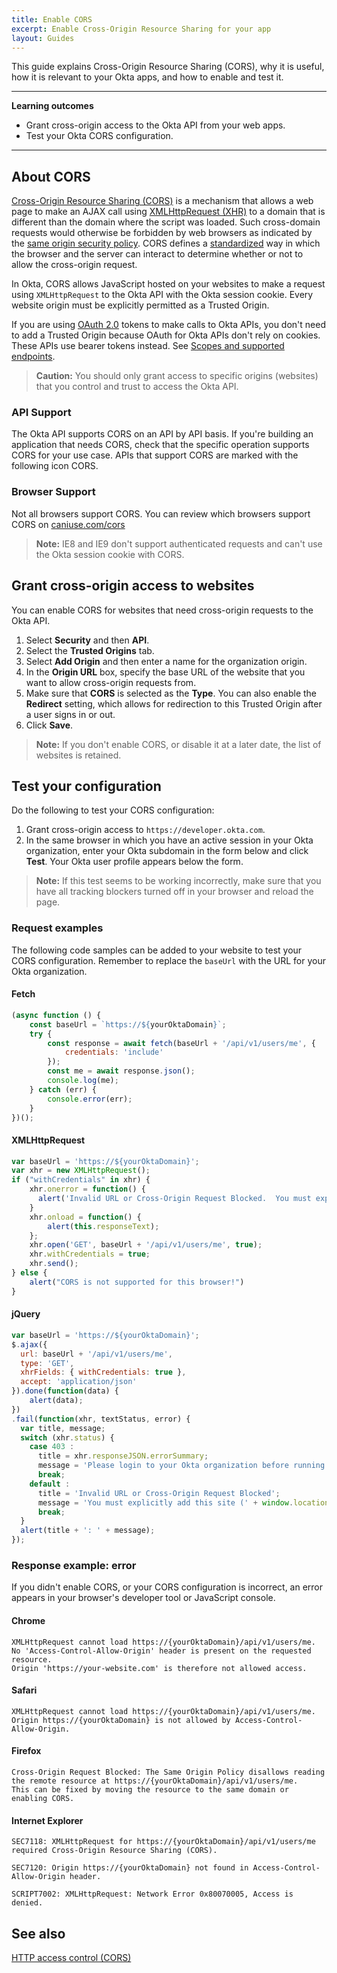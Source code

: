 ```yaml
---
title: Enable CORS
excerpt: Enable Cross-Origin Resource Sharing for your app
layout: Guides
---
```


This guide explains Cross-Origin Resource Sharing (CORS), why it is useful, how it is relevant to your Okta apps, and how to enable and test it.

---

**Learning outcomes**

* Grant cross-origin access to the Okta API from your web apps.
* Test your Okta CORS configuration.

---

## About CORS

[Cross-Origin Resource Sharing (CORS)](https://www.w3.org/TR/cors/) is a mechanism that allows a web page to make an AJAX call using [XMLHttpRequest (XHR)](https://xhr.spec.whatwg.org/) to a domain that is different than the domain where the script was loaded. Such cross-domain requests would otherwise be forbidden by web browsers as indicated by the [same origin security policy](https://developer.mozilla.org/en-US/docs/Web/Security/Same-origin_policy). CORS defines a [standardized](http://www.w3.org/TR/cors/) way in which the browser and the server can interact to determine whether or not to allow the cross-origin request.

In Okta, CORS allows JavaScript hosted on your websites to make a request using `XMLHttpRequest` to the Okta API with the Okta session cookie. Every website origin must be explicitly permitted as a Trusted Origin.

If you are using [OAuth 2.0](/docs/guides/implement-oauth-for-okta/) tokens to make calls to Okta APIs, you don't need to add a Trusted Origin because OAuth for Okta APIs don't rely on cookies. These APIs use bearer tokens instead. See [Scopes and supported endpoints](/docs/guides/implement-oauth-for-okta/main/#scopes-and-supported-endpoints).

> **Caution:** You should only grant access to specific origins (websites) that you control and trust to access the Okta API.

### API Support

The Okta API supports CORS on an API by API basis. If you're building an application that needs CORS, check that the specific operation supports CORS for your use case. APIs that support CORS are marked with the following icon <span class="api-label api-label-small api-label-cors"><i class="fa fa-cloud-download"></i> CORS</span>.

### Browser Support

Not all browsers support CORS. You can review which browsers support CORS on [caniuse.com/cors](https://caniuse.com/cors)

> **Note:** IE8 and IE9 don't support authenticated requests and can't use the Okta session cookie with CORS.

## Grant cross-origin access to websites

You can enable CORS for websites that need cross-origin requests to the Okta API.

1. Select **Security** and then **API**.
1. Select the **Trusted Origins** tab.
1. Select **Add Origin** and then enter a name for the organization origin.
1. In the **Origin URL** box, specify the base URL of the website that you want to allow cross-origin requests from.
1. Make sure that **CORS** is selected as the **Type**. You can also enable the **Redirect** setting, which allows for redirection to this Trusted Origin after a user signs in or out.
1. Click **Save**.

> **Note:** If you don't enable CORS, or disable it at a later date, the list of websites is retained.

## Test your configuration

Do the following to test your CORS configuration:

1. Grant cross-origin access to `https://developer.okta.com`.
2. In the same browser in which you have an active session in your Okta organization, enter your Okta subdomain in the form below and click **Test**. Your Okta user profile appears below the form.

<CorsTest />

> **Note:** If this test seems to be working incorrectly, make sure that you have all tracking blockers turned off in your browser and reload the page.

### Request examples

The following code samples can be added to your website to test your CORS configuration. Remember to replace the `baseUrl` with the URL for your Okta organization.

#### Fetch

```javascript
(async function () {
    const baseUrl = `https://${yourOktaDomain}`;
    try {
        const response = await fetch(baseUrl + '/api/v1/users/me', {
            credentials: 'include'
        });
        const me = await response.json();
        console.log(me);
    } catch (err) {
        console.error(err);
    }
})();
```

#### XMLHttpRequest

```javascript
var baseUrl = 'https://${yourOktaDomain}';
var xhr = new XMLHttpRequest();
if ("withCredentials" in xhr) {
    xhr.onerror = function() {
      alert('Invalid URL or Cross-Origin Request Blocked.  You must explicitly add this site (' + window.location.origin + ') to the list of allowed websites in the administrator UI');
    }
    xhr.onload = function() {
        alert(this.responseText);
    };
    xhr.open('GET', baseUrl + '/api/v1/users/me', true);
    xhr.withCredentials = true;
    xhr.send();
} else {
    alert("CORS is not supported for this browser!")
}
```

#### jQuery

```javascript
var baseUrl = 'https://${yourOktaDomain}';
$.ajax({
  url: baseUrl + '/api/v1/users/me',
  type: 'GET',
  xhrFields: { withCredentials: true },
  accept: 'application/json'
}).done(function(data) {
    alert(data);
})
.fail(function(xhr, textStatus, error) {
  var title, message;
  switch (xhr.status) {
    case 403 :
      title = xhr.responseJSON.errorSummary;
      message = 'Please login to your Okta organization before running the test';
      break;
    default :
      title = 'Invalid URL or Cross-Origin Request Blocked';
      message = 'You must explicitly add this site (' + window.location.origin + ') to the list of allowed websites in your administrator UI';
      break;
  }
  alert(title + ': ' + message);
});
```

### Response example: error

If you didn't enable CORS, or your CORS configuration is incorrect, an error appears in your browser's developer tool or JavaScript console.

#### Chrome

```
XMLHttpRequest cannot load https://{yourOktaDomain}/api/v1/users/me.
No 'Access-Control-Allow-Origin' header is present on the requested resource.
Origin 'https://your-website.com' is therefore not allowed access.
```

#### Safari

```
XMLHttpRequest cannot load https://{yourOktaDomain}/api/v1/users/me.
Origin https://{yourOktaDomain} is not allowed by Access-Control-Allow-Origin.
```

#### Firefox

```
Cross-Origin Request Blocked: The Same Origin Policy disallows reading the remote resource at https://{yourOktaDomain}/api/v1/users/me.
This can be fixed by moving the resource to the same domain or enabling CORS.
```

#### Internet Explorer

```
SEC7118: XMLHttpRequest for https://{yourOktaDomain}/api/v1/users/me required Cross-Origin Resource Sharing (CORS).

SEC7120: Origin https://{yourOktaDomain} not found in Access-Control-Allow-Origin header.

SCRIPT7002: XMLHttpRequest: Network Error 0x80070005, Access is denied.
```

## See also

[HTTP access control (CORS)](https://developer.mozilla.org/en-US/docs/Web/HTTP/Access_control_CORS)
